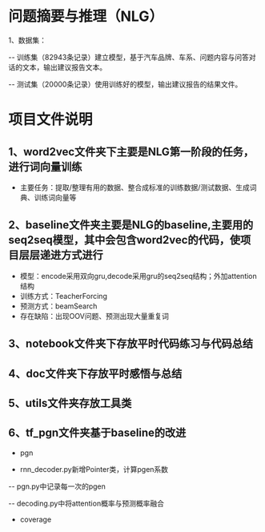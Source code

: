 # 问题摘要与推理（NLG）
1、数据集：
  
-- 训练集（82943条记录）建立模型，基于汽车品牌、车系、问题内容与问答对话的文本，输出建议报告文本。

-- 测试集（20000条记录）使用训练好的模型，输出建议报告的结果文件。

# 项目文件说明

## 1、word2vec文件夹下主要是NLG第一阶段的任务，进行词向量训练

* 主要任务：提取/整理有用的数据、整合成标准的训练数据/测试数据、生成词典、训练词向量等

## 2、baseline文件夹主要是NLG的baseline,主要用的seq2seq模型，其中会包含word2vec的代码，使项目层层递进方式进行
* 模型：encode采用双向gru,decode采用gru的seq2seq结构；外加attention结构
* 训练方式：TeacherForcing
* 预测方式：beamSearch
* 存在缺陷：出现OOV问题、预测出现大量重复词

## 3、notebook文件夹下存放平时代码练习与代码总结
## 4、doc文件夹下存放平时感悟与总结
## 5、utils文件夹存放工具类
## 6、tf_pgn文件夹基于baseline的改进
* pgn

- rnn_decoder.py新增Pointer类，计算pgen系数
 
-- pgn.py中记录每一次的pgen

-- decoding.py中将attention概率与预测概率融合

* coverage

